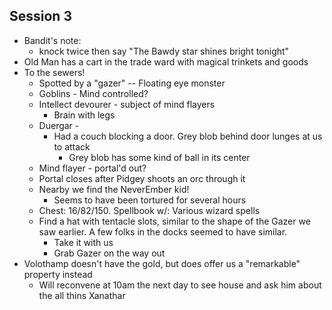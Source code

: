 ## Session 3
* Bandit's note:
  * knock twice then say "The Bawdy star shines bright tonight"
* Old Man has a cart in the trade ward with magical trinkets and goods
* To the sewers!
  * Spotted by a "gazer" -- Floating eye monster
  * Goblins - Mind controlled?
  * Intellect devourer - subject of mind flayers
    * Brain with legs
  * Duergar -
    * Had a couch blocking a door. Grey blob behind door lunges at us to attack
      * Grey blob has some kind of ball in its center
  * Mind flayer - portal'd out?
  * Portal closes after Pidgey shoots an orc through it
  * Nearby we find the NeverEmber kid!
    * Seems to have been tortured for several hours
  * Chest: 16/82/150. Spellbook w/: Various wizard spells
  * Find a hat with tentacle slots, similar to the shape of the Gazer we saw earlier. A few folks in the docks seemed to have similar.
    * Take it with us
    * Grab Gazer on the way out
* Volothamp doesn't have the gold, but does offer us a "remarkable" property instead
  * Will reconvene at 10am the next day to see house and ask him about the all thins Xanathar
